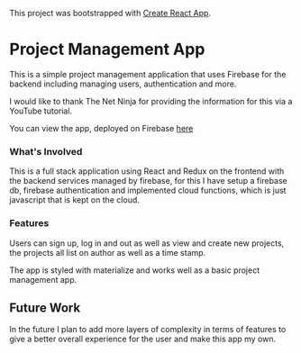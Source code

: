 This project was bootstrapped with [Create React App](https://github.com/facebook/create-react-app).

# Project Management App

This is a simple project management application that uses Firebase for the backend including managing users, authentication and more.

I would like to thank The Net Ninja for providing the information for this via a YouTube tutorial.

You can view the app, deployed on Firebase [here](https://project-manager-2651d.firebaseapp.com/)

### What's Involved

This is a full stack application using React and Redux on the frontend with the backend services managed by firebase, for this I have setup a firebase db, firebase authentication and implemented cloud functions, which is just javascript that is kept on the cloud.

### Features

Users can sign up, log in and out as well as view and create new projects, the projects all list on author as well as a time stamp.

The app is styled with materialize and works well as a basic project management app.

## Future Work

In the future I plan to add more layers of complexity in terms of features to give a better overall experience for the user and make this app my own.
